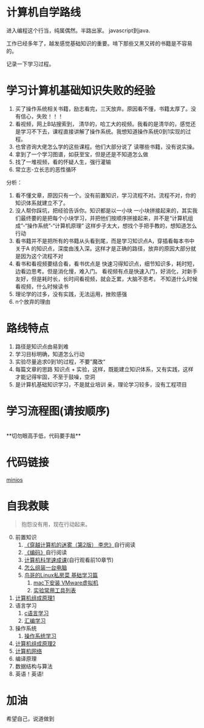 
# 计算机自学路线

进入编程这个行当，纯属偶然。半路出家。 javascript到java.

工作已经多年了，越发感觉基础知识的重要。啃下那些又黑又砖的书籍是不容易的。

记录一下学习过程。

# 学习计算机基础知识失败的经验

1. 买了操作系统相关书籍，励志看完，三天放弃。原因看不懂，书籍太厚了。没有信心，失败！！！
2. 看视频，网上B站搜索到， 清华的，哈工大的视频。我看的是清华的，感觉还是学习不下去，课程直接讲解了操作系统。我想知道操作系统0到1实现的过程。
3. 也曾咨询大佬怎么学的这些课程。他们大部分说了 读哪些书籍，没有说实操。
4. 拿到了一个学习图谱，如获至宝，但是还是不知道怎么做
5. 找了一堆视频，看的怀疑人生，强行灌输
6. 常立志-立长志的恶性循环
   

分析： 
1. 看不懂文章，原因只有一个。没有前置知识，学习流程不对。流程不对，你的知识体系就建立不了。
2. 没人帮你踩坑，把经验告诉你。知识都是以一小块 一小块拼接起来的，其实我们最终要的是把每个小块学习，并把他们按顺序拼接起来，并不是“计算机组成”-“操作系统”-“计算机原理” 这样步子太大，想找个手把手教的，想知道怎么行动
3. 看书籍并不是把所有的书籍从头看到尾，而是学习知识点A，穿插看每本书中关于A 的知识点，深度由浅入深。这样才是正确的路径，放弃的原因大部分就是因为这个流程不对
4. 看书和看视频要结合看，看书优点是 快速习得知识点，细节知识多，耗时短，边看边思考。但是消化慢，难入门。 看视频有点是快速入门，好消化，对新手友好，但是耗时长，长时间看视频，就会乏累，大脑不思考。 不知道什么时候看视频，什么时候读书 
5. 理论学的过多，没有实践，无法运用，挫败感强
6. n个放弃的理由


# 路线特点

1. 路径是知识点由易到难
2. 学习目标明确，知道怎么行动
3. 实验尽量追求0到1的过程，不要”魔改“
4. 每篇文章的思路 知识点 + 实验，这样，既能建立知识体系，又有实践，这样才能记得牢固，不至于鼓噪，空洞
5. 是计算机基础知识学习，不是就业培训 亲，理论学习较多，没有工程项目
   
# 学习流程图(请按顺序)
<!-- TODO: -->
<br/>
**切勿眼高手低，代码要手敲**

#  代码链接
[minios](https://github.com/iSAM2016/minios)
<!-- 0. 视频介绍
1. 自制操作系统
2. 自制编译器
3. 自制编程语言
4. web框架
5. 设计模式 -->

# 自我救赎
>抱怨没有用，现在行动起来。

0. 前置知识
   1. [《穿越计算机的迷雾（第2版） 李忠》](https://item.jd.com/10034458787391.html)自行阅读
   2. [《编码》](https://item.jd.com/11116026.html)自行阅读
   3. [计算机科学速成课](https://www.bilibili.com/video/BV1EW411u7th?from=search&seid=18122847666166164994&spm_id_from=333.337.0.0)(自行观看前10章节)
   4. [怎么组装一台电脑](https://www.bilibili.com/video/BV1jE411e7hw)
   5. [鸟哥的Linux私房菜 基础学习篇](https://item.jd.com/12443890.html)
      1. [mac下安装 VMware虚拟机](https://isam2016.cn/2021/10/11/x86/%E5%AE%9E%E9%AA%8C%E7%8E%AF%E5%A2%83%E6%90%AD%E5%BB%BA/)
      2. [实验常用工具列表](https://github.com/chyyuu/ucore_docs/blob/master/lab0/lab0_ref_ucore-tools.md)
1. [计算机组成原理1](https://isam2016.cn/2021/10/11/composition/%E8%AE%A1%E7%AE%97%E6%9C%BA%E7%BB%84%E6%88%90%E5%8E%9F%E7%90%86/)
2. 语言学习
   1. [c语言学习](https://isam2016.cn/2021/10/31/c/c%E8%AF%AD%E8%A8%80%E5%AD%A6%E4%B9%A0/)
   2. [汇编学习](https://isam2016.cn/2021/10/09/assembly/%E6%B1%87%E7%BC%96%E5%AD%A6%E4%B9%A0/)
3. 操作系统
   1. [操作系统学习](https://isam2016.cn/2021/10/12/x86/%E6%93%8D%E4%BD%9C%E7%B3%BB%E7%BB%9F%E5%AD%A6%E4%B9%A0/)
4. [计算机组成原理2](https://isam2016.cn/2021/10/11/composition/%E8%AE%A1%E7%AE%97%E6%9C%BA%E7%BB%84%E6%88%90%E5%8E%9F%E7%90%86/)
5. [计算机网络](https://isam2016.cn/2022/02/01/network/%E8%AE%A1%E7%AE%97%E6%9C%BA%E7%BD%91%E7%BB%9C/)
6. 编译原理 
7. 数据结构与算法
8. 英语！英语!

# 加油 

希望自己，说道做到
